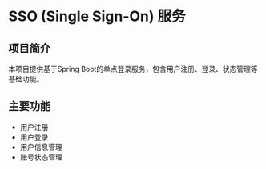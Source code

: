 # SSO (Single Sign-On) 服务

## 项目简介
本项目提供基于Spring Boot的单点登录服务，包含用户注册、登录、状态管理等基础功能。

## 主要功能
- 用户注册
- 用户登录
- 用户信息管理
- 账号状态管理